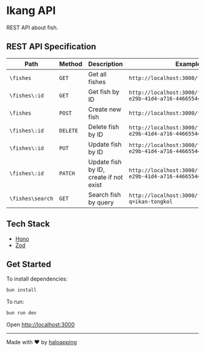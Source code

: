 # Ikang API

REST API about fish.

## REST API Specification

| Path             | Method   | Description                            | Example                                                             |
| ---------------- | -------- | -------------------------------------- | ------------------------------------------------------------------- |
| `\fishes`        | `GET`    | Get all fishes                         | `http://localhost:3000/fishes`                                      |
| `\fishes\:id`    | `GET`    | Get fish by ID                         | `http://localhost:3000/fishes/550e8400-e29b-41d4-a716-446655440000` |
| `\fishes`        | `POST`   | Create new fish                        | `http://localhost:3000/fishes`                                      |
| `\fishes\:id`    | `DELETE` | Delete fish by ID                      | `http://localhost:3000/fishes/550e8400-e29b-41d4-a716-446655440000` |
| `\fishes\:id`    | `PUT`    | Update fish by ID                      | `http://localhost:3000/fishes/550e8400-e29b-41d4-a716-446655440000` |
| `\fishes\:id`    | `PATCH`  | Update fish by ID, create if not exist | `http://localhost:3000/fishes/550e8400-e29b-41d4-a716-446655440000` |
| `\fishes\search` | `GET`    | Search fish by query                   | `http://localhost:3000/fishes/search?q=ikan-tongkol`                |

## Tech Stack

- [Hono](https://hono.dev/)
- [Zod](https://zod.dev/)

## Get Started

To install dependencies:

```sh
bun install
```

To run:

```sh
bun run dev
```

Open [http://localhost:3000](http://localhost:3000)

---

Made with ❤️ by [haloapping](https://haloapping.com/)
